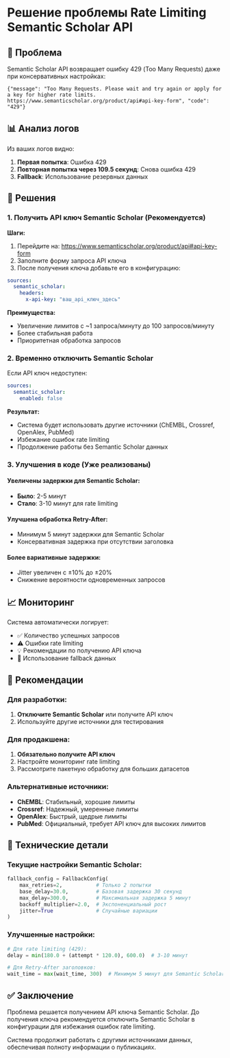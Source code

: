 # Решение проблемы Rate Limiting Semantic Scholar API

## 🚨 Проблема

Semantic Scholar API возвращает ошибку 429 (Too Many Requests) даже при консервативных настройках:

```
{"message": "Too Many Requests. Please wait and try again or apply for a key for higher rate limits. https://www.semanticscholar.org/product/api#api-key-form", "code": "429"}
```

## 📊 Анализ логов

Из ваших логов видно:
1. **Первая попытка**: Ошибка 429
2. **Повторная попытка через 109.5 секунд**: Снова ошибка 429  
3. **Fallback**: Использование резервных данных

## 🎯 Решения

### 1. **Получить API ключ Semantic Scholar** (Рекомендуется)

**Шаги:**
1. Перейдите на: https://www.semanticscholar.org/product/api#api-key-form
2. Заполните форму запроса API ключа
3. После получения ключа добавьте его в конфигурацию:

```yaml
sources:
  semantic_scholar:
    headers:
      x-api-key: "ваш_api_ключ_здесь"
```

**Преимущества:**
- Увеличение лимитов с ~1 запроса/минуту до 100 запросов/минуту
- Более стабильная работа
- Приоритетная обработка запросов

### 2. **Временно отключить Semantic Scholar**

Если API ключ недоступен:

```yaml
sources:
  semantic_scholar:
    enabled: false
```

**Результат:**
- Система будет использовать другие источники (ChEMBL, Crossref, OpenAlex, PubMed)
- Избежание ошибок rate limiting
- Продолжение работы без Semantic Scholar данных

### 3. **Улучшения в коде** (Уже реализованы)

#### Увеличены задержки для Semantic Scholar:
- **Было**: 2-5 минут
- **Стало**: 3-10 минут для rate limiting

#### Улучшена обработка Retry-After:
- Минимум 5 минут задержки для Semantic Scholar
- Консервативная задержка при отсутствии заголовка

#### Более вариативные задержки:
- Jitter увеличен с ±10% до ±20%
- Снижение вероятности одновременных запросов

## 📈 Мониторинг

Система автоматически логирует:
- ✅ Количество успешных запросов
- ⚠️ Ошибки rate limiting
- 💡 Рекомендации по получению API ключа
- 🔄 Использование fallback данных

## 🚀 Рекомендации

### Для разработки:
1. **Отключите Semantic Scholar** или получите API ключ
2. Используйте другие источники для тестирования

### Для продакшена:
1. **Обязательно получите API ключ**
2. Настройте мониторинг rate limiting
3. Рассмотрите пакетную обработку для больших датасетов

### Альтернативные источники:
- **ChEMBL**: Стабильный, хорошие лимиты
- **Crossref**: Надежный, умеренные лимиты  
- **OpenAlex**: Быстрый, щедрые лимиты
- **PubMed**: Официальный, требует API ключ для высоких лимитов

## 🔧 Технические детали

### Текущие настройки Semantic Scholar:
```python
fallback_config = FallbackConfig(
    max_retries=2,           # Только 2 попытки
    base_delay=30.0,         # Базовая задержка 30 секунд
    max_delay=300.0,         # Максимальная задержка 5 минут
    backoff_multiplier=2.0,  # Экспоненциальный рост
    jitter=True              # Случайные вариации
)
```

### Улучшенные настройки:
```python
# Для rate limiting (429):
delay = min(180.0 + (attempt * 120.0), 600.0)  # 3-10 минут

# Для Retry-After заголовков:
wait_time = max(wait_time, 300)  # Минимум 5 минут для Semantic Scholar
```

## ✅ Заключение

Проблема решается получением API ключа Semantic Scholar. До получения ключа рекомендуется отключить Semantic Scholar в конфигурации для избежания ошибок rate limiting.

Система продолжит работать с другими источниками данных, обеспечивая полноту информации о публикациях.
